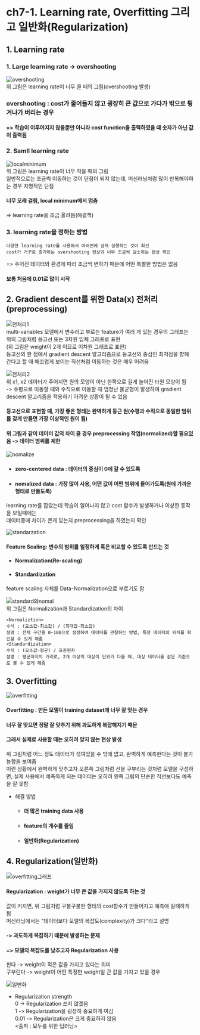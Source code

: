 # ch7-1. Learning rate, Overfitting 그리고 일반화(Regularization)  

## 1. Learning rate  
### 1. Large learning rate -> overshooting  
![overshooting](https://user-images.githubusercontent.com/31130917/108701412-44129e80-754b-11eb-846e-18389fdfbf2f.PNG)  
위 그림은 learning rate이 너무 클 때의 그림(overshooting 발생)  
### overshooting : cost가 줄어들지 않고 굉장히 큰 값으로 가다가 밖으로 튕겨나가 버리는 경우  
#### => 학습이 이루어지지 않을뿐만 아니라 cost function을 출력하였을 때 숫자가 아닌 값이 출력됨  
  
### 2. Samll learning rate  
![localminimum](https://user-images.githubusercontent.com/31130917/108701757-b71c1500-754b-11eb-8b3d-b90724f6d185.PNG)  
위 그림은 learning rate이 너무 작을 때의 그림  
일반적으로는 조금씩 이동하는 것이 단점이 되지 않는데, 머신러닝처럼 많이 반복해야하는 경우 치명적인 단점  
#### 너무 오래 걸림, local minimum에서 멈춤
=> learning rate을 조금 올려봄(해결책)  
  
### 3. learning rate을 정하는 방법  
    다양한 learning rate를 사용해서 여러번에 걸쳐 실행하는 것이 최선  
    cost가 거꾸로 증가하는 overshooting 현상과 너무 조금씩 감소하는 현상 확인  
=> 주어진 데이터와 환경에 따라 조금씩 변하기 때문에 어떤 특별한 방법은 없음  
#### 보통 처음에 0.01로 많이 시작  
  
## 2. Gradient descent를 위한 Data(x) 전처리(preprocessing)  
![전처리1](https://user-images.githubusercontent.com/31130917/108702980-54c41400-754d-11eb-8d84-e06857d60f88.PNG)  
multi-variables 모델에서 변수라고 부르는 feature가 여러 개 있는 경우의 그래프는 위의 그림처럼 등고선 또는 3차원 입체 그래프로 표현  
(위 그림은 weight이 2개 이므로 이차원 그래프로 표현)  
등고선의 한 점에서 gradient descent 알고리즘으로 등고선의 중심인 최저점을 향해 간다고 할 때 매끄럽게 보이는 직선처럼 이동하는 것은 매우 어려움  
  
![전처리2](https://user-images.githubusercontent.com/31130917/108703137-8f2db100-754d-11eb-8388-9cde403fdcba.PNG)  
위 x1, x2 데이터가 주어지면 원의 모양이 아닌 한쪽으로 길게 늘어진 타원 모양이 됨  
-> 수평으로 이동할 때와 수직으로 이동할 때 엄청난 불균형이 발생하여 gradient descent 알고리즘을 적용하기 어려운 상황이 될 수 있음  
#### 등고선으로 표현할 때, 가장 좋은 형태는 완벽하게 둥근 원(수평과 수직으로 동일한 범위를 갖게 만들면 가장 이상적인 원이 됨)  
#### 위 그림과 같이 데이터 값의 차이 클 경우 preprocessing 작업(normalized)할 필요있음 -> 데이터 범위를 제한  
  
![nomalize](https://user-images.githubusercontent.com/31130917/108703266-bb493200-754d-11eb-84c7-79023833d4ff.PNG)  
* #### zero-centered data : 데이터의 중심이 0에 갈 수 있도록
* #### nomalized data : 가장 많이 사용, 어떤 값이 어떤 범위에 들어가도록(원에 가까운 형태로 만들도록)  
learning rate를 잡았는데 학습이 일어나지 않고 cost 함수가 발생하거나 이상한 동작을 보일때에는   
데이터중에 차이가 큰게 있는지 preprocessing을 하였는지 확인  
  
![standarzation](https://user-images.githubusercontent.com/31130917/108707916-0fefab80-7554-11eb-808f-10e3a36c3370.PNG)  
#### Feature Scaling: 변수의 범위를 일정하게 혹은 비교할 수 있도록 만드는 것  
* #### Normalization(Re-scaling)  
* #### Standardization  
feature scaling 자체를 Data-Normalization으로 부르기도 함  
  
![standard와nomal](https://user-images.githubusercontent.com/31130917/111246104-0afcb400-8649-11eb-9247-9df6dfb161f6.png)  
위 그림은 Normalization과 Standardization의 차이  

    <Normaliztion>  
    수식 : (요소값-최소값) / (최대값-최소값)  
    설명 : 전체 구간을 0~100으로 설정하여 데이터를 관찰하는 방법, 특정 데이터의 위치를 확인할 수 있게 해줌  
    <Standardization>  
    수식 : (요소값-평균) / 표준편차  
    설명 : 평균까지의 거리로, 2개 이상의 대상이 단위가 다를 때, 대상 데이터를 같은 기준으로 볼 수 있게 해줌  
  
## 3. Overfitting  
![overfitting](https://user-images.githubusercontent.com/31130917/108708292-9906e280-7554-11eb-90d9-6ffabf33808c.PNG)  
#### Overfitting : 만든 모델이 training dataset에 너무 잘 맞는 경우
#### 너무 잘 맞으면 정말 잘 맞추기 위해 과도하게 복잡해지기 때문
#### 그래서 실제로 사용할 때는 오히려 맞지 않는 현상 발생  
  
위 그림처럼 어느 정도 데이터가 섞여있을 수 밖에 없고, 완벽하게 예측한다는 것이 불가능함을 보여줌  
이런 상황에서 완벽하게 맞추고자 오른쪽 그림처럼 선을 구부리는 것처럼 모델을 구성하면, 실제 사용에서 예측하게 되는 데이터는 오히려 왼쪽 그림의 단순한 직선보다도 예측을 잘 못함  
  
* 해결 방법  
  * #### 더 많은 training data 사용  
  * #### feature의 개수를 줄임  
  * #### 일반화(Regularization)  
  
## 4. Regularization(일반화)  
![overfitting그래프](https://user-images.githubusercontent.com/31130917/108708600-fd29a680-7554-11eb-9679-b3a60bf39dff.PNG)  
#### Regularization : weight가 너무 큰 값을 가지지 않도록 하는 것  
값이 커지면, 위 그림처럼 구불구불한 형태의 cost함수가 만들어지고 예측에 실패하게 됨  
머신러닝에서는 "데이터보다 모델의 복잡도(complexity)가 크다"라고 설명  
#### -> 과도하게 복잡하기 때문에 발생하는 문제
#### => 모델의 복잡도를 낮추고자 Regularization 사용  
핀다 -> weight이 적은 값을 가지고 있다는 의미  
구부린다 -> weight이 어떤 특정한 weight일 큰 값을 가지고 있을 경우  
  
![일반화](https://user-images.githubusercontent.com/31130917/108708804-411cab80-7555-11eb-99dc-a433bcd78650.PNG)  
* Regularization strength  
0 -> Regularization 쓰지 않겠음  
1 -> Regularization을 굉장히 중요하게 여김  
0.01 -> Regularization은 크게 중요하지 않음  
<출처 : 모두를 위한 딥러닝>
